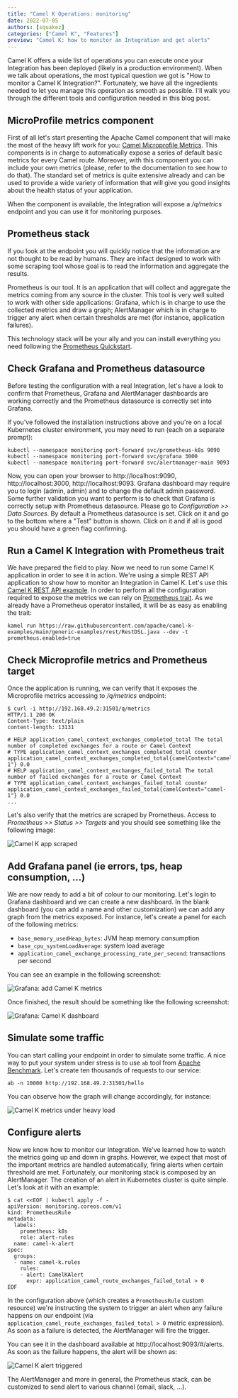 ```yaml
---
title: "Camel K Operations: monitoring"
date: 2022-07-05
authors: [squakez]
categories: ["Camel K", "Features"]
preview: "Camel K: how to monitor an Integration and get alerts"
---
```


Camel K offers a wide list of operations you can execute once your Integration has been deployed (likely in a production environment). When we talk about operations, the most typical question we got is "How to monitor a Camel K Integration?". Fortunately, we have all the ingredients needed to let you manage this operation as smooth as possible. I'll walk you through the different tools and configuration needed in this blog post.

## MicroProfile metrics component

First of all let's start presenting the Apache Camel component that will make the most of the heavy lift work for you: [Camel Microprofile Metrics](/components/3.20.x/microprofile-metrics-component.html). This components is in charge to automatically expose a series of default basic metrics for every Camel route. Moreover, with this component you can include your own metrics (please, refer to the documentation to see how to do that). The standard set of metrics is quite extensive already and can be used to provide a wide variety of information that will give you good insights about the health status of your application.

When the component is available, the Integration will expose a _/q/metrics_ endpoint and you can use it for monitoring purposes.

## Prometheus stack 

If you look at the endpoint you will quickly notice that the information are not thought to be read by humans. They are infact designed to work with some scraping tool whose goal is to read the information and aggregate the results.

Prometheus is our tool. It is an application that will collect and aggregate the metrics coming from any source in the cluster. This tool is very well suited to work with other side applications: Grafana, which is in charge to use the collected metrics and draw a graph; AlertManager which is in charge to trigger any alert when certain thresholds are met (for instance, application failures).

This technology stack will be your ally and you can install everything you need following the [Prometheus Quickstart](https://prometheus-operator.dev/docs/prologue/quick-start/).

## Check Grafana and Prometheus datasource

Before testing the configuration with a real Integration, let's have a look to confirm that Prometheus, Grafana and AlertManager dashboards are working correctly and the Prometheus datasource is correctly set into Grafana.

If you've followed the installation instructions above and you're on a local Kubernetes cluster environment, you may need to run (each on a separate prompt):

```
kubectl --namespace monitoring port-forward svc/prometheus-k8s 9090
kubectl --namespace monitoring port-forward svc/grafana 3000
kubectl --namespace monitoring port-forward svc/alertmanager-main 9093
```

Now, you can open your browser to http://localhost:9090, http://localhost:3000, http://localhost:9093. Grafana dashboard may require you to login (admin, admin) and to change the default admin password. Some further validation you want to perform is to check that Grafana is correctly setup with Prometheus datasource. Please go to _Configuration >> Data Sources_. By default a Prometheus datasource is set. Click on it and go to the bottom where a "Test" button is shown. Click on it and if all is good you should have a green flag confirming.

## Run a Camel K Integration with Prometheus trait

We have prepared the field to play. Now we need to run some Camel K application in order to see it in action. We're using a simple REST API application to show how to monitor an Integration in Camel K. Let's use this [Camel K REST API example](https://github.com/apache/camel-k-examples/blob/main/generic-examples/rest/RestDSL.java). In order to perform all the configuration required to expose the metrics we can rely on [Prometheus trait](/camel-k/next/traits/prometheus.html). As we already have a Prometheus operator installed, it will be as easy as enabling the trait:

```
kamel run https://raw.githubusercontent.com/apache/camel-k-examples/main/generic-examples/rest/RestDSL.java --dev -t prometheus.enabled=true
```

## Check Microprofile metrics and Prometheus target

Once the application is running, we can verify that it exposes the Microprofile metrics accessing to _/q/metrics_ endpoint:

```
$ curl -i http://192.168.49.2:31501/q/metrics
HTTP/1.1 200 OK
Content-Type: text/plain
content-length: 13131

# HELP application_camel_context_exchanges_completed_total The total number of completed exchanges for a route or Camel Context
# TYPE application_camel_context_exchanges_completed_total counter
application_camel_context_exchanges_completed_total{camelContext="camel-1"} 0.0
# HELP application_camel_context_exchanges_failed_total The total number of failed exchanges for a route or Camel Context
# TYPE application_camel_context_exchanges_failed_total counter
application_camel_context_exchanges_failed_total{camelContext="camel-1"} 0.0
...
```

Let's also verify that the metrics are scraped by Prometheus. Access to _Prometheus >> Status >> Targets_ and you should see something like the following image:

![Camel K app scraped](./1-prometheus-camel-k-targets.png)

## Add Grafana panel (ie errors, tps, heap consumption, ...)

We are now ready to add a bit of colour to our monitoring. Let's login to Grafana dashboard and we can create a new dashboard. In the blank dashboard (you can add a name and other customization) we can add any graph from the metrics exposed. For instance, let's create a panel for each of the following metrics:

* `base_memory_usedHeap_bytes`: JVM heap memory consumption
* `base_cpu_systemLoadAverage`: system load average
* `application_camel_exchange_processing_rate_per_second`: transactions per second

You can see an example in the following screenshot:

![Grafana: add Camel K metrics](./2-add-grafana-panel.png)

Once finished, the result should be something like the following screenshot:

![Grafana: Camel K dashboard](./3-grafana-camel-k-dashboard.png)

## Simulate some traffic

You can start calling your endpoint in order to simulate some traffic. A nice way to put your system under stress is to use `ab` tool from [Apache Benchmark](https://httpd.apache.org/docs/2.4/programs/ab.html). Let's create ten thousands of requests to our service:

```
ab -n 10000 http://192.168.49.2:31501/hello
```
You can observe how the graph will change accordingly, for instance:

![Camel K metrics under heavy load](./4-rest-under-stress.png)

## Configure alerts

Now we know how to monitor our Integration. We've learned how to watch the metrics going up and down in graphs. However, we expect that most of the important metrics are handled automatically, firing alerts when certain threshold are met. Fortunately, our monitoring stack is composed by an AlertManager. The creation of an alert in Kubernetes cluster is quite simple. Let's look at it with an example:

```
$ cat <<EOF | kubectl apply -f -
apiVersion: monitoring.coreos.com/v1
kind: PrometheusRule
metadata:
  labels:
    prometheus: k8s
    role: alert-rules
  name: camel-k-alert
spec:
  groups:
  - name: camel-k.rules
    rules:
    - alert: CamelKAlert
      expr: application_camel_route_exchanges_failed_total > 0
EOF
```

In the configuration above (which creates a `PrometheusRule` custom resource) we're instructing the system to trigger an alert when any failure happens on our endpoint (via `application_camel_route_exchanges_failed_total > 0` metric expression). As soon as a failure is detected, the AlertManager will fire the trigger.

You can see it in the dashboard available at http://localhost:9093/#/alerts. As soon as the failure happens, the alert will be shown as:

![Camel K alert triggered](./5-alert-triggered.png)

The AlertManager and more in general, the Prometheus stack, can be customized to send alert to various channel (email, slack, ...).